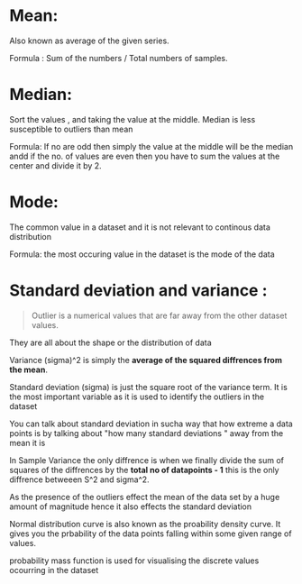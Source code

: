 
# Mean:

Also known as average of the given series. 

Formula : Sum of the numbers / Total numbers of samples.  

# Median:

Sort the values , and taking the value at the middle.
Median is less susceptible to outliers than mean
 
Formula: If no are odd then simply the value at the middle will be the median andd if the no. of values are even then you have to sum the values at the center and divide it by 2.
 
# Mode:

The common value in a dataset and it is not relevant to continous data distribution

Formula: the most occuring value in the dataset is the mode of the data

# Standard deviation and variance :

> Outlier is a numerical values that are far away from the other dataset values.

They are all about the shape or the distribution of data

Variance (sigma)^2 is simply the **average of the squared diffrences from the mean**.

Standard deviation (sigma) is just the square root of the variance term. It is the most important variable as it is used to identify the outliers in the dataset
  
You can talk about standard deviation in sucha way that how extreme a data points is by talking about "how many standard deviations  " away from the mean it is

In Sample Variance the only diffrence is when we finally divide the sum of squares of the diffrences by the **total no of datapoints - 1** this is the only diffrence betweeen S^2 and sigma^2.

As the presence of the outliers effect the mean of the data set by a huge amount of magnitude hence it also effects the standard deviation     

Normal distribution curve is also known as the proability density curve. It gives you the prbability of the data points falling within some given range of values.

probability mass function is used for visualising the discrete values ocourring in the dataset
 
